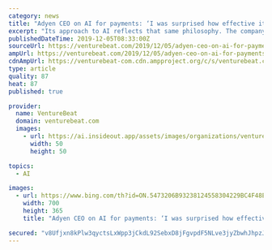 ```yaml
---
category: news
title: "Adyen CEO on AI for payments: ‘I was surprised how effective it was’"
excerpt: "Its approach to AI reflects that same philosophy. The company hasn’t been talking much publicly about its work in this area, but has instead been cautiously deploying its algorithms internally. Adyen CEO Pieter van der Does told VentureBeat that the company has studiously avoided hype-driven trends and so initially took a conservative ..."
publishedDateTime: 2019-12-05T08:33:00Z
sourceUrl: https://venturebeat.com/2019/12/05/adyen-ceo-on-ai-for-payments-i-was-surprised-how-effective-it-was/
ampUrl: https://venturebeat.com/2019/12/05/adyen-ceo-on-ai-for-payments-i-was-surprised-how-effective-it-was/amp/
cdnAmpUrl: https://venturebeat-com.cdn.ampproject.org/c/s/venturebeat.com/2019/12/05/adyen-ceo-on-ai-for-payments-i-was-surprised-how-effective-it-was/amp/
type: article
quality: 87
heat: 87
published: true

provider:
  name: VentureBeat
  domain: venturebeat.com
  images:
    - url: https://ai.insideout.app/assets/images/organizations/venturebeat.com-50x50.jpg
      width: 50
      height: 50

topics:
  - AI

images:
  - url: https://www.bing.com/th?id=ON.5473206B93238124558304229BC4F48E
    width: 700
    height: 365
    title: "Adyen CEO on AI for payments: ‘I was surprised how effective it was’"

secured: "v8Ufjxn8kPlw3qyctsLxWpp3jCkdL92SebxD8jFgvpdF5NLve3jyZbwhJhpzJp8Gy9JPxeURybR/8cGZ6L4bP30qXnI1Gm7DnE25XfM0vadXNcxsCTvIDeJs/jJHduMBGWmieEwmLvKBO3DmTV0tDSoMv7TuN1S4GnnUWvV/IlYloXhj9KfC2SirdMfzPQ1452nnuwbTruhdr6oqpqiquiQ2BXJTqZJh7ZEl+J88MWeG7VZmK6W+cfO8vwliJfIKeksz/IW/pzZjuXc/1yoO0g==;STXeVERK2cGXjEmnpWjy5A=="
---
```


